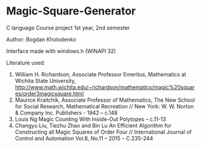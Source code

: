 # Magic-Square-Generator
C language Course project 1st year, 2nd semester

Author: Bogdan Kholodenko

Interface made with windows.h (WINAPI 32)

Literature used: 
1.	William H. Richardson, Associate Professor Emeritus, Mathematics at Wichita State University, 
http://www.math.wichita.edu/~richardson/mathematics/magic%20squares/order3magicsquare.html
2.	Maurice Kraitchik, Associate Professor of Mathematics, The New School for Social Research,
Mathematical Recreation // New York: W. W. Norton & Company Inc. Publishers - 1942 – с.148
3.	Louis Ng
Magic Counting With Inside-Out Polytopes – с.11-13
4.	Changyu Liu, Tiezhu Zhao and Bin Lu
An Efficient Algorithm for Constructing all Magic Squares of Order Four // International Journal of Control and Automation Vol.8, No.11 – 2015 – С.235-244
